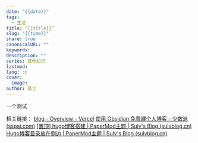 ```yaml
---
date: "{{date}}"
tags:
  - 生活
title: “{{title}}”
slug: "{{time}}"
share: true
canonicalURL: ""
keywords: 
description: ""
series: 其他知识
lastmod: 
lang: cn
cover:
  image: 
author: 晶尘
---
```



一个测试


相关链接：
[blog - Overview – Vercel](https://vercel.com/jcmaricals-projects/blog)
[使用 Obsidian 免费建个人博客 - 少数派 (sspai.com)](https://sspai.com/post/85262#!)
[[置顶] hugo博客搭建 | PaperMod主题 | Sulv's Blog (sulvblog.cn)](https://www.sulvblog.cn/posts/blog/build_hugo/)
[Hugo博客目录放在侧边 | PaperMod主题 | Sulv's Blog (sulvblog.cn)](https://www.sulvblog.cn/posts/blog/hugo_toc_side/)



